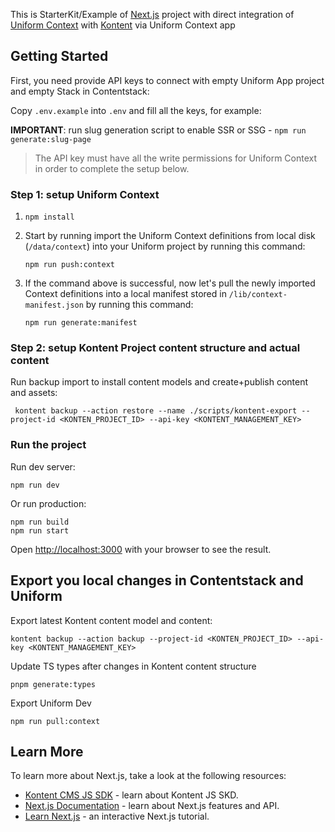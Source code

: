 This is StarterKit/Example of [Next.js](https://nextjs.org/) project with direct integration of [Uniform Context](https://docs.uniform.app/context/) with [Kontent](https://kontent.ai/) via Uniform Context app

## Getting Started

First, you need provide API keys to connect with empty Uniform App project and empty Stack in Contentstack:

Copy `.env.example` into `.env` and fill all the keys, for example:

**IMPORTANT**: run slug generation script to enable SSR or SSG - `npm run generate:slug-page`

> The API key must have all the write permissions for Uniform Context in order to complete the setup below.

### Step 1: setup Uniform Context

1. `npm install`
1. Start by running import the Uniform Context definitions from local disk (`/data/context`) into your Uniform project by running this command:

    ```
    npm run push:context
    ```

1. If the command above is successful, now let's pull the newly imported Context definitions into a local manifest stored in `/lib/context-manifest.json` by running this command:

    ```
    npm run generate:manifest
    ```

### Step 2: setup Kontent Project content structure and actual content

Run backup import to install content models and create+publish content and assets:

```
 kontent backup --action restore --name ./scripts/kontent-export --project-id <KONTEN_PROJECT_ID> --api-key <KONTENT_MANAGEMENT_KEY>
```

### Run the project

Run dev server:

```
npm run dev
```

Or run production:

```
npm run build
npm run start
```

Open [http://localhost:3000](http://localhost:3000) with your browser to see the result.

## Export you local changes in Contentstack and Uniform

Export latest Kontent content model and content:

```
kontent backup --action backup --project-id <KONTEN_PROJECT_ID> --api-key <KONTENT_MANAGEMENT_KEY>
```

Update TS types after changes in Kontent content structure

```
pnpm generate:types
```

Export Uniform Dev

```
npm run pull:context
```

## Learn More

To learn more about Next.js, take a look at the following resources:

- [Kontent CMS JS SDK](https://kontent.ai/learn/tutorials/develop-apps/overview/?tech=javascript) - learn about Kontent JS SKD.
- [Next.js Documentation](https://nextjs.org/docs) - learn about Next.js features and API.
- [Learn Next.js](https://nextjs.org/learn) - an interactive Next.js tutorial.
